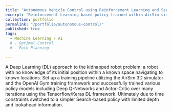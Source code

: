 ```yaml
---
title: "Autonomous Vehicle Control using Reinforcement Learning and Search-Based Policy"
excerpt: "Reinforcement Learning based policy trained within AirSim simulation using <b>Python, TensorFlow & OpenAI Gym framework.</b>" #<br/><img src='/images/500x300.png'>"
collection: portfolio
permalink: "/portfolio/autonomous-control/"
published: true
tags:
  - Machine Learning / AI
  # - Optimal Control
  # - Path Planning

---
```


A Deep Learning (DL) approach to the kidnapped robot problem: a robot with no knowledge of its initial position within a known space navigating to known locations. Set up a training pipeline utilizing the AirSim 3D simulator and the OpenAI Gym training framework and successfully trained various policy models including Deep Q-Networks and Actor-Critic over many iterations using the Tensorflow/Keras DL framework. Ultimately due to time constraints switched to a simpler Search-based policy with limited depth and lookahead information. 